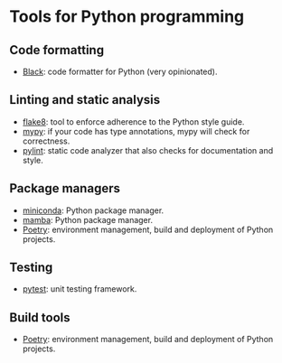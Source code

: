 # Tools for Python programming


## Code formatting

* [Black](https://github.com/psf/black): code formatter for Python (very
  opinionated).


## Linting and static analysis

* [flake8](https://flake8.pycqa.org/en/latest/): tool to enforce adherence
  to the Python style guide.
* [mypy](https://mypy-lang.org/): if your code has type annotations, mypy
  will check for correctness.
* [pylint](https://github.com/pylint-dev/pylint): static code analyzer that
  also checks for documentation and style.


## Package managers

* [miniconda](https://docs.anaconda.com/free/miniconda/index.html): Python package
  manager.
* [mamba](https://github.com/mamba-org/mamba): Python package manager.
* [Poetry](https://python-poetry.org/): environment management, build and
  deployment of Python projects.


## Testing

* [pytest](https://docs.pytest.org/): unit testing framework.


## Build tools

* [Poetry](https://python-poetry.org/): environment management, build and
  deployment of Python projects.
